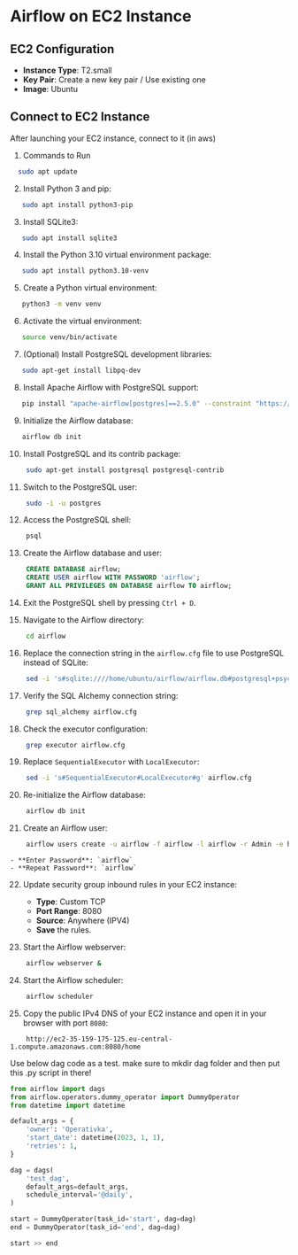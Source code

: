 # Airflow on EC2 Instance

## EC2 Configuration

- **Instance Type**: T2.small
- **Key Pair**: Create a new key pair / Use existing one
- **Image**: Ubuntu

## Connect to EC2 Instance

After launching your EC2 instance, connect to it (in aws)

1. Commands to Run

```bash
  sudo apt update
```

2. Install Python 3 and pip:

```bash
   sudo apt install python3-pip
```

3. Install SQLite3:

```bash
   sudo apt install sqlite3
```

4. Install the Python 3.10 virtual environment package:

```bash
   sudo apt install python3.10-venv
```

5. Create a Python virtual environment:

```bash
   python3 -m venv venv
```

6. Activate the virtual environment:

```bash
   source venv/bin/activate
   ```

7. (Optional) Install PostgreSQL development libraries:
```bash
   sudo apt-get install libpq-dev
```

8. Install Apache Airflow with PostgreSQL support:
```bash
   pip install "apache-airflow[postgres]==2.5.0" --constraint "https://raw.githubusercontent.com/apache/airflow/constraints-2.5.0/constraints-3.7.txt"
```

9. Initialize the Airflow database:
```bash
   airflow db init
```

10. Install PostgreSQL and its contrib package:
```bash
    sudo apt-get install postgresql postgresql-contrib
```

11. Switch to the PostgreSQL user:
```bash
    sudo -i -u postgres
```

12. Access the PostgreSQL shell:
```bash
    psql
```

13. Create the Airflow database and user:
```sql
    CREATE DATABASE airflow;
    CREATE USER airflow WITH PASSWORD 'airflow';
    GRANT ALL PRIVILEGES ON DATABASE airflow TO airflow;
```

14. Exit the PostgreSQL shell by pressing `Ctrl + D`.

15. Navigate to the Airflow directory:
```bash
    cd airflow
```

16. Replace the connection string in the `airflow.cfg` file to use PostgreSQL instead of SQLite:
```bash
    sed -i 's#sqlite:////home/ubuntu/airflow/airflow.db#postgresql+psycopg2://airflow:airflow@localhost/airflow#g' airflow.cfg
```

17. Verify the SQL Alchemy connection string:
```bash
    grep sql_alchemy airflow.cfg
```

18. Check the executor configuration:
```bash
    grep executor airflow.cfg
```

19. Replace `SequentialExecutor` with `LocalExecutor`:
```bash
    sed -i 's#SequentialExecutor#LocalExecutor#g' airflow.cfg
```

20. Re-initialize the Airflow database:
```bash
    airflow db init
```

21. Create an Airflow user:
```bash
    airflow users create -u airflow -f airflow -l airflow -r Admin -e hr.p.hristov@gmail.com
```
    - **Enter Password**: `airflow`
    - **Repeat Password**: `airflow`

22. Update security group inbound rules in your EC2 instance:
    - **Type**: Custom TCP
    - **Port Range**: 8080
    - **Source**: Anywhere (IPV4)
    - **Save** the rules.

23. Start the Airflow webserver:
```bash
    airflow webserver &
```

24. Start the Airflow scheduler:
```bash
    airflow scheduler
```

25. Copy the public IPv4 DNS of your EC2 instance and open it in your browser with port `8080`:
```text
    http://ec2-35-159-175-125.eu-central-1.compute.amazonaws.com:8080/home
```

Use below dag code as a test. make sure to mkdir dag folder and then put this .py script in there!

```python
from airflow import dags
from airflow.operators.dummy_operator import DummyOperator
from datetime import datetime

default_args = {
    'owner': 'Operativka',
    'start_date': datetime(2023, 1, 1),
    'retries': 1,
}

dag = dags(
    'test_dag',
    default_args=default_args,
    schedule_interval='@daily',
)

start = DummyOperator(task_id='start', dag=dag)
end = DummyOperator(task_id='end', dag=dag)

start >> end
```
